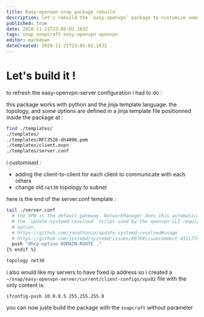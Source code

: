 ```yaml
---
title: Easy-openvpn snap package rebuild
description: let's rebuild the `easy-openvpn` package to customize some parameters
published: true
date: 2020-11-21T23:05:02.163Z
tags: snap snapcraft easy-openvpn openvpn
editor: markdown
dateCreated: 2020-11-21T23:05:02.163Z
---
```


# Let's build it !
to refresh the easy-openvpn-server configuration i had to do : 

this package works with python and the jinja template language. the topology, and some options are defined in a jinja template file positionned inside the package at :

```bash
find ./templates/
./templates/
./templates/RFC3526-dh4096.pem
./templates/client.ovpn
./templates/server.conf
```

i customised :
- adding the client-to-client for each client to communicate with each others
- change old `net30` topology to subnet

here is the end of the server.conf template :

```bash
tail ./server.conf 
  # the VPN is the default gateway. NetworkManager does this automatically but
  # the `update-systemd-resolved` script used by the openvpn CLI requires this
  # option.
  # https://github.com/jonathanio/update-systemd-resolved#usage
  # https://github.com/systemd/systemd/issues/6076#issuecomment-432177655
  push "dhcp-option DOMAIN-ROUTE ."
{% endif %}

topology net30
```

i also would like my servers to have fixed ip address so i created a `~/snap/easy-openvpn-server/current/client-configs/vps02` file with the only content is:
```
ifconfig-push 10.0.0.5 255.255.255.0
```

you can now juste build the package with the `snapcraft` without parameter



